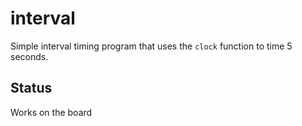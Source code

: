 # interval

Simple interval timing program that uses the `clock`
function to time 5 seconds.

## Status

Works on the board
